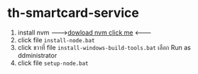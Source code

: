 # th-smartcard-service

1. install nvm --->[dowload nvm click me](https://github.com/coreybutler/nvm-windows/releases/download/1.1.10/nvm-setup.exe) <--- 
2. click file `install-node.bat`
3. click ขวาที่ file `install-windows-build-tools.bat` เลือก Run as ddministrator 
4. click file `setup-node.bat`
